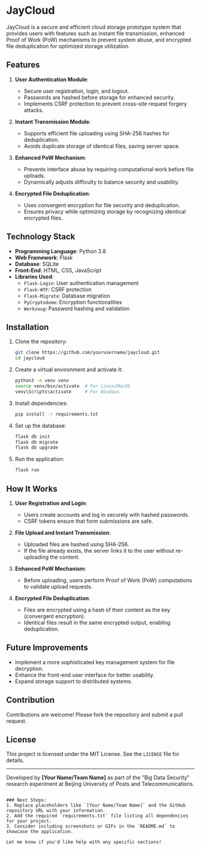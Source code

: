 # JayCloud

JayCloud is a secure and efficient cloud storage prototype system that provides users with features such as instant file transmission, enhanced Proof of Work (PoW) mechanisms to prevent system abuse, and encrypted file deduplication for optimized storage utilization.

## Features

1. **User Authentication Module**: 
   - Secure user registration, login, and logout.
   - Passwords are hashed before storage for enhanced security.
   - Implements CSRF protection to prevent cross-site request forgery attacks.

2. **Instant Transmission Module**:
   - Supports efficient file uploading using SHA-256 hashes for deduplication.
   - Avoids duplicate storage of identical files, saving server space.

3. **Enhanced PoW Mechanism**:
   - Prevents interface abuse by requiring computational work before file uploads.
   - Dynamically adjusts difficulty to balance security and usability.

4. **Encrypted File Deduplication**:
   - Uses convergent encryption for file security and deduplication.
   - Ensures privacy while optimizing storage by recognizing identical encrypted files.

## Technology Stack

- **Programming Language**: Python 3.8
- **Web Framework**: Flask
- **Database**: SQLite
- **Front-End**: HTML, CSS, JavaScript
- **Libraries Used**:
  - `Flask-Login`: User authentication management
  - `Flask-WTF`: CSRF protection
  - `Flask-Migrate`: Database migration
  - `PyCryptodome`: Encryption functionalities
  - `Werkzeug`: Password hashing and validation

## Installation

1. Clone the repository:
   ```bash
   git clone https://github.com/yourusername/jaycloud.git
   cd jaycloud
   ```

2. Create a virtual environment and activate it:
   ```bash
   python3 -m venv venv
   source venv/bin/activate  # For Linux/MacOS
   venv\Scripts\activate     # For Windows
   ```

3. Install dependencies:
   ```bash
   pip install -r requirements.txt
   ```

4. Set up the database:
   ```bash
   flask db init
   flask db migrate
   flask db upgrade
   ```

5. Run the application:
   ```bash
   flask run
   ```

## How It Works

1. **User Registration and Login**:
   - Users create accounts and log in securely with hashed passwords.
   - CSRF tokens ensure that form submissions are safe.

2. **File Upload and Instant Transmission**:
   - Uploaded files are hashed using SHA-256.
   - If the file already exists, the server links it to the user without re-uploading the content.

3. **Enhanced PoW Mechanism**:
   - Before uploading, users perform Proof of Work (PoW) computations to validate upload requests.

4. **Encrypted File Deduplication**:
   - Files are encrypted using a hash of their content as the key (convergent encryption).
   - Identical files result in the same encrypted output, enabling deduplication.

## Future Improvements

- Implement a more sophisticated key management system for file decryption.
- Enhance the front-end user interface for better usability.
- Expand storage support to distributed systems.

## Contribution

Contributions are welcome! Please fork the repository and submit a pull request.

## License

This project is licensed under the MIT License. See the `LICENSE` file for details.

---

Developed by **[Your Name/Team Name]** as part of the "Big Data Security" research experiment at Beijing University of Posts and Telecommunications.
```

### Next Steps:
1. Replace placeholders like `[Your Name/Team Name]` and the GitHub repository URL with your information.
2. Add the required `requirements.txt` file listing all dependencies for your project.
3. Consider including screenshots or GIFs in the `README.md` to showcase the application. 

Let me know if you'd like help with any specific sections!
